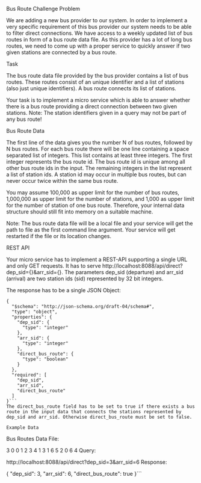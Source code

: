 Bus Route Challenge
Problem

We are adding a new bus provider to our system. In order to implement a very specific requirement of this bus provider our system needs to be able to filter direct connections. We have access to a weekly updated list of bus routes in form of a bus route data file. As this provider has a lot of long bus routes, we need to come up with a proper service to quickly answer if two given stations are connected by a bus route.

Task

The bus route data file provided by the bus provider contains a list of bus routes. These routes consist of an unique identifier and a list of stations (also just unique identifiers). A bus route connects its list of stations.

Your task is to implement a micro service which is able to answer whether there is a bus route providing a direct connection between two given stations. Note: The station identifiers given in a query may not be part of any bus route!

Bus Route Data

The first line of the data gives you the number N of bus routes, followed by N bus routes. For each bus route there will be one line containing a space separated list of integers. This list contains at least three integers. The first integer represents the bus route id. The bus route id is unique among all other bus route ids in the input. The remaining integers in the list represent a list of station ids. A station id may occur in multiple bus routes, but can never occur twice within the same bus route.

You may assume 100,000 as upper limit for the number of bus routes, 1,000,000 as upper limit for the number of stations, and 1,000 as upper limit for the number of station of one bus route. Therefore, your internal data structure should still fit into memory on a suitable machine.

Note: The bus route data file will be a local file and your service will get the path to file as the first command line argument. Your service will get restarted if the file or its location changes.

REST API

Your micro service has to implement a REST-API supporting a single URL and only GET requests. It has to serve http://localhost:8088/api/direct?dep_sid={}&arr_sid={}. The parameters dep_sid (departure) and arr_sid (arrival) are two station ids (sid) represented by 32 bit integers.

The response has to be a single JSON Object:
```
{
  "$schema": "http://json-schema.org/draft-04/schema#",
  "type": "object",
  "properties": {
    "dep_sid": {
      "type": "integer"
    },
    "arr_sid": {
      "type": "integer"
    },
    "direct_bus_route": {
      "type": "boolean"
    }
  },
  "required": [
    "dep_sid",
    "arr_sid",
    "direct_bus_route"
  ]
}```
The direct_bus_route field has to be set to true if there exists a bus route in the input data that connects the stations represented by dep_sid and arr_sid. Otherwise direct_bus_route must be set to false.

Example Data
```
Bus Routes Data File:

3
0 0 1 2 3 4
1 3 1 6 5
2 0 6 4
Query:

http://localhost:8088/api/direct?dep_sid=3&arr_sid=6
Response:

{
    "dep_sid": 3,
    "arr_sid": 6,
    "direct_bus_route": true
}```


